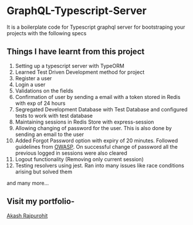# GraphQL-Typescript-Server
It is a boilerplate code for Typescript graphql server for bootstraping your projects with the following specs

## Things I have learnt from this project

1. Setting up a typescript server with TypeORM
2. Learned Test Driven Development method for project
3. Register a user
4. Login a user
5. Validations on the fields
6. Confirmation of user by sending a email with a token stored in Redis with exp of 24 hours
7. Segregated Development Database with Test Database and configured tests to work with test database 
8. Maintaining sessions in Redis Store with express-session
9. Allowing changing of password for the user. This is also done by sending an email to the user
10. Added Forgot Password option with expiry of 20 minutes. Followed guidelines from [OWASP](https://github.com/OWASP/CheatSheetSeries/blob/master/cheatsheets/Forgot_Password_Cheat_Sheet.md#step-3-send-a-token-over-a-side-channel). On successful change of password all the previous logged in sessions were also cleared
11. Logout functionality (Removing only current session)
12. Testing resolvers using jest. Ran into many issues like race conditions arising but solved them

and many more...

## Visit my portfolio-
[Akash Rajpurohit](https://akashrajpurohit.cf)
